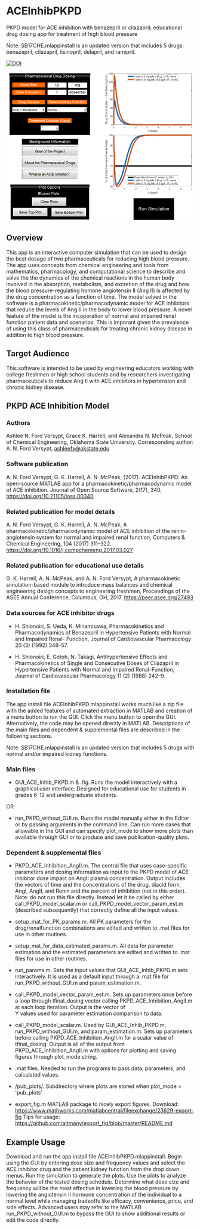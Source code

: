 # ACEInhibPKPD
PKPD model for ACE inhibition with benazepril or cilazapril; educational drug dosing app for treatment of high blood pressure

Note: SB17CHE.mlappinstall is an updated version that includes 5 drugs: benazepril, cilazapril, lisinopril, delapril, and ramipril.

[![DOI](https://zenodo.org/badge/DOI/10.5281/zenodo.885362.svg)](https://doi.org/10.5281/zenodo.885362)

![GUI screenshot](thumbnail.png)

## Overview
This app is an interactive computer simulation that can be used to design the best dosage of two pharmaceuticals for reducing high blood pressure. The app uses concepts from chemical engineering and tools from mathematics, pharmacology, and computational science to describe and solve the the dynamics of the chemical reactions in the human body involved in the absorption, metabolism, and excretion of the drug and how the blood pressure-regulating homone angiotensin II (Ang II) is affected by the drug concentration as a function of time. The model solved in the software is a pharmacokinetic/pharmacodynamic model for ACE inhibitors that reduce the levels of Ang II in the body to lower blood pressure. A novel feature of the model is the incoporation of normal and impaired renal function patient data and scenarios. This is imporant given the prevalence of using this class of pharmaceuticals for treating chronic kidney disease in addition to high blood pressure.

## Target Audience
This software is intended to be used by engineering educators working with college freshmen or high school students and by researchers investigating pharmaceuticals to reduce Ang II with ACE inhibitors in hypertension and chronic kidney disease. 

## PKPD ACE Inhibition Model
### Authors
Ashlee N. Ford Versypt, Grace K. Harrell, and Alexandra N. McPeak, 
School of Chemical Engineering,
Oklahoma State University.
Corresponding author: A. N. Ford Versypt, ashleefv@okstate.edu

### Software publication
A. N. Ford Versypt, G. K. Harrell, A. N. McPeak, (2017). ACEInhibPKPD: An open-source MATLAB app for a pharmacokinetic/pharmacodynamic model of ACE inhibition. Journal of Open Source Software, 2(17), 340, https://doi.org/10.21105/joss.00340

### Related publication for model details
A. N. Ford Versypt, G. K. Harrell, A. N. McPeak, A pharmacokinetic/pharmacodynamic model of ACE inhibition of the renin-angiotensin system for normal and impaired renal function, Computers & Chemical Engineering, 104 (2017) 311–322. https://doi.org/10.1016/j.compchemeng.2017.03.027

### Related publication for educational use details
G. K. Harrell, A. N. McPeak, and A. N. Ford Versypt, A pharmacokinetic simulation-based module to introduce mass balances and chemical engineering design concepts to engineering freshmen, Proceedings of the ASEE Annual Conference, Columbus, OH, 2017. https://peer.asee.org/27493

### Data sources for ACE inhibitor drugs
* H. Shionoiri, S. Ueda, K. Minamisawa, Pharmacokinetics and Pharmacodynamics 
   of Benazepril in Hypertensive Patients with Normal and Impaired Renal-
   Function, Journal of Cardiovascular Pharmacology 20 (3) (1992) 348–57.

* H. Shionoiri, E. Gotoh, N. Takagi, Antihypertensive Effects and 
   Pharmacokinetics of Single and Consecutive Doses of Cilazapril in 
   Hypertensive Patients with Normal and Impaired Renal-Function, Journal of 
   Cardiovascular Pharmacology 11 (2) (1988) 242–9.

### Installation file

The app install file ACEInhibPKPD.mlappinstall works much like a zip file with the added features of automated extraction in MATLAB and creation of a menu button to run the GUI. Click the menu button to open the GUI. Alternatively, the code may be opened directly in MATLAB. Descriptions of the main files and dependent & supplemental files are described in the following sections.

Note: SB17CHE.mlappinstall is an updated version that includes 5 drugs with normal and/or impaired kidney functions.

### Main files

* GUI_ACE_Inhib_PKPD.m & .fig.
   Runs the model interactively with a graphical user interface. Designed for 
   educational use for students in grades 6-12 and undergraduate students.
 
OR
  
* run_PKPD_without_GUI.m.
   Runs the model manually either in the Editor or by passing arguments in the
   command line. Can run more cases that allowable in the GUI and can specify
   plot_mode to show more plots than available through GUI or to produce and 
   save publication-quality plots.

### Dependent & supplemental files

* PKPD_ACE_Inhibition_AngII.m.
   The central file that uses case-specific parameters and dosing information 
   as input to the PKPD model of ACE inhibitor dose impact on AngII plasma 
   concentration. Output includes the vectors of time and the concentrations of 
   the drug, diacid form, AngI, AngII, and Renin and the percent of inhibition 
   (not in this order). Note: do not run this file directly. Instead let it be called by either 
   call_PKPD_model_scalar.m or call_PKPD_model_vector_param_est.m
   (described subsequently) that correctly define all the input values.

* setup_mat_for_PK_params.m.
   All PK parameters for the drug/renalfunction combinations are edited and 
   written to .mat files for use in other routines.

* setup_mat_for_data_estimated_params.m.
   All data for parameter estimation and the estimated parameters are edited and
   written to .mat files for use in other routines.
   
* run_params.m.
   Sets the input values that GUI_ACE_Inhib_PKPD.m sets interactively. It is
   used as a default input through a .mat file for run_PKPD_without_GUI.m and 
   param_estimation.m.

* call_PKPD_model_vector_param_est.m.
   Sets up parameters once before a loop through tfinal_dosing vector calling
   PKPD_ACE_Inhibition_AngII.m at each loop iteration. Output is the vector of  
   Y values used for parameter estimation comparison to data.
   
* call_PKPD_model_scalar.m.
   Used by GUI_ACE_Inhib_PKPD.m, run_PKPD_without_GUI.m, and param_estimation.m. 
   Sets up parameters before calling PKPD_ACE_Inhibition_AngII.m for a scalar 
   value of tfinal_dosing. Output is all of the output from 
   PKPD_ACE_Inhibition_AngII.m with options for plotting and saving figures
   through plot_mode string.
   
* .mat files. 
   Needed to run the programs to pass data, parameters, and calculated values.
   
* /pub_plots/.
   Subdirectory where plots are stored when plot_mode = 'pub_plots'
   
* export_fig.m
   MATLAB package to nicely export figures.
   Download: https://www.mathworks.com/matlabcentral/fileexchange/23629-export-fig
   Tips for usage: https://github.com/altmany/export_fig/blob/master/README.md
   
## Example Usage
Download and run the app install file ACEInhibPKPD.mlappinstall. Begin using the GUI by entering dose size and frequency values and select the ACE inhibitor drug and the patient kidney function from the drop down menus. Run the simulation to generate the plots. Use the plots to analyze the behavior of the tested dosing schedule. Determine what dose size and frequency will be the most effective in lowering the blood pressure by lowering the angiotensin II hormone concentration of the individual to a normal level while managing tradeoffs like efficacy, convenience, price, and side effects. Advanced users may refer to the MATLAB run_PKPD_without_GUI.m to bypass the GUI to show additional results or edit the code directly.
